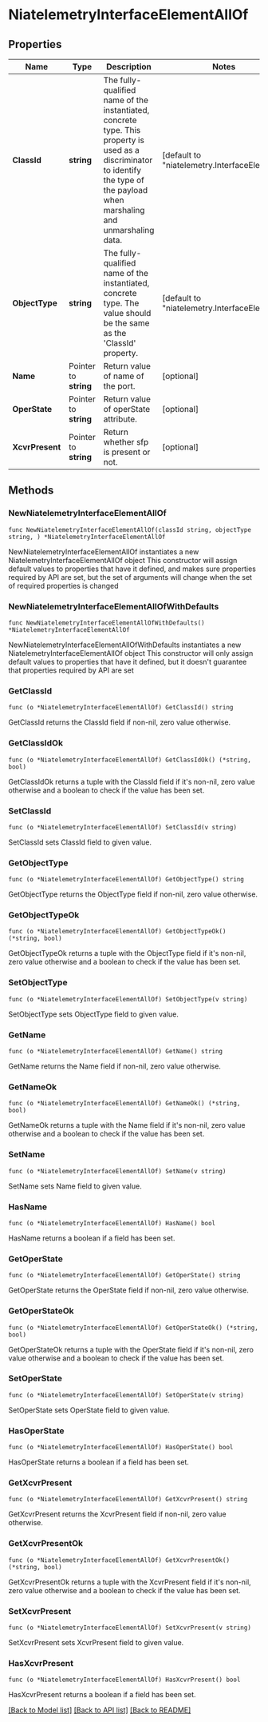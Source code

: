 # NiatelemetryInterfaceElementAllOf

## Properties

Name | Type | Description | Notes
------------ | ------------- | ------------- | -------------
**ClassId** | **string** | The fully-qualified name of the instantiated, concrete type. This property is used as a discriminator to identify the type of the payload when marshaling and unmarshaling data. | [default to "niatelemetry.InterfaceElement"]
**ObjectType** | **string** | The fully-qualified name of the instantiated, concrete type. The value should be the same as the &#39;ClassId&#39; property. | [default to "niatelemetry.InterfaceElement"]
**Name** | Pointer to **string** | Return value of name of the port. | [optional] 
**OperState** | Pointer to **string** | Return value of operState attribute. | [optional] 
**XcvrPresent** | Pointer to **string** | Return whether sfp is present or not. | [optional] 

## Methods

### NewNiatelemetryInterfaceElementAllOf

`func NewNiatelemetryInterfaceElementAllOf(classId string, objectType string, ) *NiatelemetryInterfaceElementAllOf`

NewNiatelemetryInterfaceElementAllOf instantiates a new NiatelemetryInterfaceElementAllOf object
This constructor will assign default values to properties that have it defined,
and makes sure properties required by API are set, but the set of arguments
will change when the set of required properties is changed

### NewNiatelemetryInterfaceElementAllOfWithDefaults

`func NewNiatelemetryInterfaceElementAllOfWithDefaults() *NiatelemetryInterfaceElementAllOf`

NewNiatelemetryInterfaceElementAllOfWithDefaults instantiates a new NiatelemetryInterfaceElementAllOf object
This constructor will only assign default values to properties that have it defined,
but it doesn't guarantee that properties required by API are set

### GetClassId

`func (o *NiatelemetryInterfaceElementAllOf) GetClassId() string`

GetClassId returns the ClassId field if non-nil, zero value otherwise.

### GetClassIdOk

`func (o *NiatelemetryInterfaceElementAllOf) GetClassIdOk() (*string, bool)`

GetClassIdOk returns a tuple with the ClassId field if it's non-nil, zero value otherwise
and a boolean to check if the value has been set.

### SetClassId

`func (o *NiatelemetryInterfaceElementAllOf) SetClassId(v string)`

SetClassId sets ClassId field to given value.


### GetObjectType

`func (o *NiatelemetryInterfaceElementAllOf) GetObjectType() string`

GetObjectType returns the ObjectType field if non-nil, zero value otherwise.

### GetObjectTypeOk

`func (o *NiatelemetryInterfaceElementAllOf) GetObjectTypeOk() (*string, bool)`

GetObjectTypeOk returns a tuple with the ObjectType field if it's non-nil, zero value otherwise
and a boolean to check if the value has been set.

### SetObjectType

`func (o *NiatelemetryInterfaceElementAllOf) SetObjectType(v string)`

SetObjectType sets ObjectType field to given value.


### GetName

`func (o *NiatelemetryInterfaceElementAllOf) GetName() string`

GetName returns the Name field if non-nil, zero value otherwise.

### GetNameOk

`func (o *NiatelemetryInterfaceElementAllOf) GetNameOk() (*string, bool)`

GetNameOk returns a tuple with the Name field if it's non-nil, zero value otherwise
and a boolean to check if the value has been set.

### SetName

`func (o *NiatelemetryInterfaceElementAllOf) SetName(v string)`

SetName sets Name field to given value.

### HasName

`func (o *NiatelemetryInterfaceElementAllOf) HasName() bool`

HasName returns a boolean if a field has been set.

### GetOperState

`func (o *NiatelemetryInterfaceElementAllOf) GetOperState() string`

GetOperState returns the OperState field if non-nil, zero value otherwise.

### GetOperStateOk

`func (o *NiatelemetryInterfaceElementAllOf) GetOperStateOk() (*string, bool)`

GetOperStateOk returns a tuple with the OperState field if it's non-nil, zero value otherwise
and a boolean to check if the value has been set.

### SetOperState

`func (o *NiatelemetryInterfaceElementAllOf) SetOperState(v string)`

SetOperState sets OperState field to given value.

### HasOperState

`func (o *NiatelemetryInterfaceElementAllOf) HasOperState() bool`

HasOperState returns a boolean if a field has been set.

### GetXcvrPresent

`func (o *NiatelemetryInterfaceElementAllOf) GetXcvrPresent() string`

GetXcvrPresent returns the XcvrPresent field if non-nil, zero value otherwise.

### GetXcvrPresentOk

`func (o *NiatelemetryInterfaceElementAllOf) GetXcvrPresentOk() (*string, bool)`

GetXcvrPresentOk returns a tuple with the XcvrPresent field if it's non-nil, zero value otherwise
and a boolean to check if the value has been set.

### SetXcvrPresent

`func (o *NiatelemetryInterfaceElementAllOf) SetXcvrPresent(v string)`

SetXcvrPresent sets XcvrPresent field to given value.

### HasXcvrPresent

`func (o *NiatelemetryInterfaceElementAllOf) HasXcvrPresent() bool`

HasXcvrPresent returns a boolean if a field has been set.


[[Back to Model list]](../README.md#documentation-for-models) [[Back to API list]](../README.md#documentation-for-api-endpoints) [[Back to README]](../README.md)


